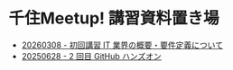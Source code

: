 # 千住Meetup! 講習資料置き場
- [20260308 - 初回講習 IT 業界の概要・要件定義について ](https://github.com/pyxudev/KitasenjuDocs/tree/main/First%20workshop%20-20250308)
- [20250628 - 2 回目 GitHub ハンズオン](https://github.com/pyxudev/KitasenjuDocs/tree/main/GitHub%20-%2020250628)
